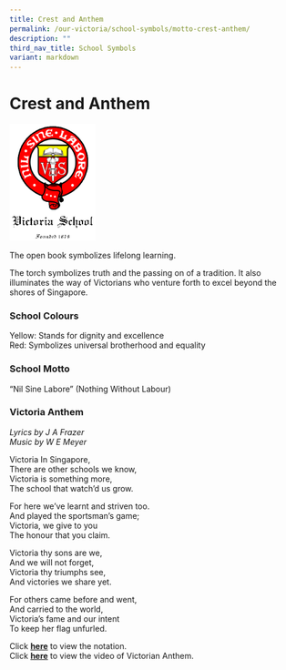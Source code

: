 ```yaml
---
title: Crest and Anthem
permalink: /our-victoria/school-symbols/motto-crest-anthem/
description: ""
third_nav_title: School Symbols
variant: markdown
---
```

# **Crest and Anthem**


<img src="/images/schoollogo.gif" style="width:30%">
		 
		 
The open book symbolizes lifelong learning.

The torch symbolizes truth and the passing on of a tradition. It also illuminates the way of Victorians who venture forth to excel beyond the shores of Singapore.

### School Colours

Yellow: Stands for dignity and excellence    
Red: Symbolizes universal brotherhood and equality

### School Motto

“Nil Sine Labore” (Nothing Without Labour)

### Victoria Anthem

_Lyrics by J A Frazer  
Music by W E Meyer_

Victoria In Singapore,  
There are other schools we know,  
Victoria is something more,  
The school that watch’d us grow.

For here we’ve learnt and striven too.  
And played the sportsman’s game;  
Victoria, we give to you  
The honour that you claim.

Victoria thy sons are we,  
And we will not forget,  
Victoria thy triumphs see,  
And victories we share yet.

For others came before and went,  
And carried to the world,  
Victoria’s fame and our intent  
To keep her flag unfurled.

Click&nbsp;[**here**](/files/notation.pdf)&nbsp;to view the notation.   
Click&nbsp;[**here**](https://www.facebook.com/VictoriaSchool140Anniversary/videos/1593839957599984/)&nbsp;to view the video of Victorian Anthem.